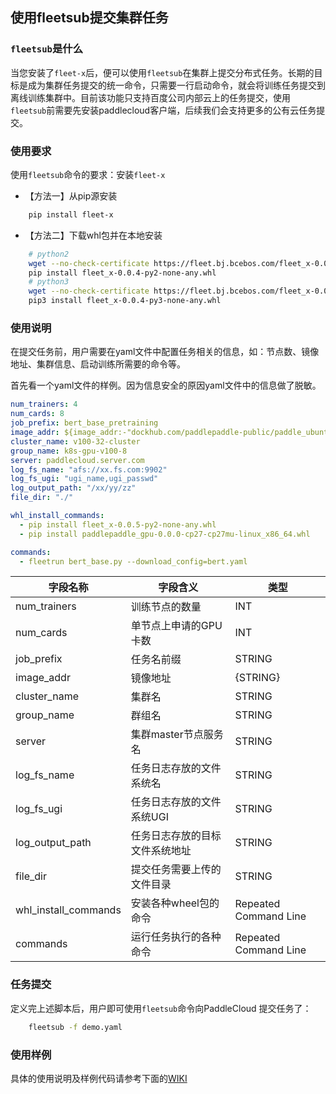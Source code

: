 ## 使用fleetsub提交集群任务

### `fleetsub`是什么

当您安装了`fleet-x`后，便可以使用`fleetsub`在集群上提交分布式任务。长期的目标是成为集群任务提交的统一命令，只需要一行启动命令，就会将训练任务提交到离线训练集群中。目前该功能只支持百度公司内部云上的任务提交，使用`fleetsub`前需要先安装paddlecloud客户端，后续我们会支持更多的公有云任务提交。

### 使用要求
使用`fleetsub`命令的要求：安装`fleet-x`

- 【方法一】从pip源安装

``` sh
    pip install fleet-x
```

- 【方法二】下载whl包并在本地安装

``` sh
    # python2
    wget --no-check-certificate https://fleet.bj.bcebos.com/fleet_x-0.0.4-py2-none-any.whl
    pip install fleet_x-0.0.4-py2-none-any.whl
    # python3
    wget --no-check-certificate https://fleet.bj.bcebos.com/fleet_x-0.0.4-py3-none-any.whl
    pip3 install fleet_x-0.0.4-py3-none-any.whl
```

### 使用说明

在提交任务前，用户需要在yaml文件中配置任务相关的信息，如：节点数、镜像地址、集群信息、启动训练所需要的命令等。

首先看一个yaml文件的样例。因为信息安全的原因yaml文件中的信息做了脱敏。

``` yaml
num_trainers: 4
num_cards: 8
job_prefix: bert_base_pretraining
image_addr: ${image_addr:-"dockhub.com/paddlepaddle-public/paddle_ubuntu1604:cuda10.0-cudnn7-dev"}
cluster_name: v100-32-cluster
group_name: k8s-gpu-v100-8
server: paddlecloud.server.com
log_fs_name: "afs://xx.fs.com:9902"
log_fs_ugi: "ugi_name,ugi_passwd"
log_output_path: "/xx/yy/zz"
file_dir: "./"

whl_install_commands:
  - pip install fleet_x-0.0.5-py2-none-any.whl
  - pip install paddlepaddle_gpu-0.0.0-cp27-cp27mu-linux_x86_64.whl

commands:
  - fleetrun bert_base.py --download_config=bert.yaml

```

| 字段名称 | 字段含义 | 类型 |
|   ----   |   ----   | ---- |
| num_trainers | 训练节点的数量 | INT |
| num_cards    | 单节点上申请的GPU卡数 | INT |
| job_prefix   | 任务名前缀 | STRING |
| image_addr   | 镜像地址   | {STRING} |
| cluster_name | 集群名     | STRING |
| group_name   | 群组名     | STRING |
| server       | 集群master节点服务名 | STRING |
| log_fs_name  | 任务日志存放的文件系统名 | STRING |
| log_fs_ugi   | 任务日志存放的文件系统UGI | STRING |
| log_output_path | 任务日志存放的目标文件系统地址 | STRING |
| file_dir     | 提交任务需要上传的文件目录 | STRING |
| whl_install_commands | 安装各种wheel包的命令 | Repeated Command Line |
| commands | 运行任务执行的各种命令 | Repeated Command Line |

### 任务提交

定义完上述脚本后，用户即可使用`fleetsub`命令向PaddleCloud 提交任务了：

``` sh
    fleetsub -f demo.yaml
```

### 使用样例

具体的使用说明及样例代码请参考下面的[WIKI](http://wiki.baidu.com/pages/viewpage.action?pageId=1236728968)

    

